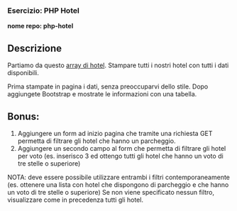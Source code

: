 ### Esercizio: PHP Hotel

**nome repo: php-hotel**

## Descrizione

Partiamo da questo [array di hotel](https://www.codepile.net/pile/OEWY7Q1G).
Stampare tutti i nostri hotel con tutti i dati disponibili.

Prima stampate in pagina i dati, senza preoccuparvi dello stile.
Dopo aggiungete Bootstrap e mostrate le informazioni con una tabella.

## Bonus:

1. Aggiungere un form ad inizio pagina che tramite una richiesta GET permetta di filtrare gli hotel che hanno un parcheggio.
2. Aggiungere un secondo campo al form che permetta di filtrare gli hotel per voto (es. inserisco 3 ed ottengo tutti gli hotel che hanno un voto di tre stelle o superiore)

NOTA: deve essere possibile utilizzare entrambi i filtri contemporaneamente (es. ottenere una lista con hotel che dispongono di parcheggio e che hanno un voto di tre stelle o superiore)
Se non viene specificato nessun filtro, visualizzare come in precedenza tutti gli hotel.
